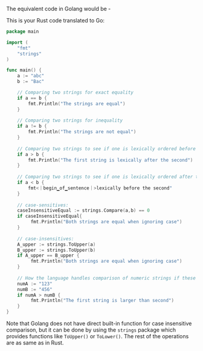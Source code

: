 The equivalent code in Golang would be -

This is your Rust code translated to Go:

```go
package main

import (
	"fmt"
	"strings"
)

func main() {
	a := "abc"
	b := "Bac"

	// Comparing two strings for exact equality 
	if a == b {
		fmt.Println("The strings are equal")
	}
    
    // Comparing two strings for inequality
	if a != b {
		fmt.Println("The strings are not equal")
	}
  
	// Comparing two strings to see if one is lexically ordered before than the other
	if a > b {
		fmt.Println("The first string is lexically after the second")
	}
    
    // Comparing two strings to see if one is lexically ordered after than the other
	if a < b {
		fmt<｜begin▁of▁sentence｜>lexically before the second"
	}
  
	// case-sensitives:
	caseInsensitiveEqual := strings.Compare(a,b) == 0 
	if caseInsensitiveEqual{
		 fmt.Println("Both strings are equal when ignoring case")
	}
	
    // case-insensitives:
	A_upper := strings.ToUpper(a)
	B_upper := strings.ToUpper(b)
	if A_upper == B_upper {
		 fmt.Println("Both strings are equal when ignoring case")
	} 
    
    // How the language handles comparison of numeric strings if these are not treated lexically:
	numA := "123"
	numB := "456"
	if numA > numB {
		 fmt.Println("The first string is larger than second")
	} 
}
```
Note that Golang does not have direct built-in function for case insensitive comparison, but it can be done by using the `strings` package which provides functions like `ToUpper()` or `ToLower()`. The rest of the operations are as same as in Rust.

